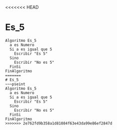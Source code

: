 <<<<<<< HEAD
# Es_5
~~~pseint
Algoritmo Es_5
  a es Numero
  Si a es igual que 5
    Escribir "Es 5"
  Sino
    Escribir "No es 5"
  FinSi
FinAlgoritmo
=======
# Es_5
~~~pseint
Algoritmo Es_5
  a es Numero
  Si a es igual que 5
    Escribir "Es 5"
  Sino
    Escribir "No es 5"
  FinSi
FinAlgoritmo
>>>>>>> 2e762fd9b358a1d81084f63e43da99e86ef2847d
~~~